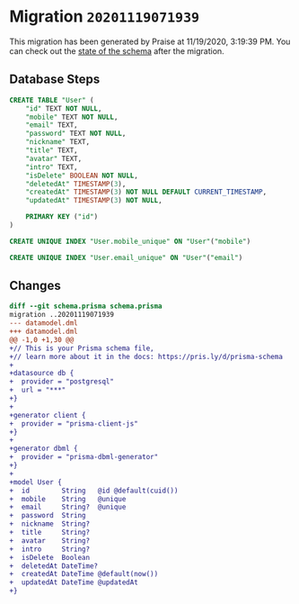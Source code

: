 # Migration `20201119071939`

This migration has been generated by Praise at 11/19/2020, 3:19:39 PM.
You can check out the [state of the schema](./schema.prisma) after the migration.

## Database Steps

```sql
CREATE TABLE "User" (
    "id" TEXT NOT NULL,
    "mobile" TEXT NOT NULL,
    "email" TEXT,
    "password" TEXT NOT NULL,
    "nickname" TEXT,
    "title" TEXT,
    "avatar" TEXT,
    "intro" TEXT,
    "isDelete" BOOLEAN NOT NULL,
    "deletedAt" TIMESTAMP(3),
    "createdAt" TIMESTAMP(3) NOT NULL DEFAULT CURRENT_TIMESTAMP,
    "updatedAt" TIMESTAMP(3) NOT NULL,

    PRIMARY KEY ("id")
)

CREATE UNIQUE INDEX "User.mobile_unique" ON "User"("mobile")

CREATE UNIQUE INDEX "User.email_unique" ON "User"("email")
```

## Changes

```diff
diff --git schema.prisma schema.prisma
migration ..20201119071939
--- datamodel.dml
+++ datamodel.dml
@@ -1,0 +1,30 @@
+// This is your Prisma schema file,
+// learn more about it in the docs: https://pris.ly/d/prisma-schema
+
+datasource db {
+  provider = "postgresql"
+  url = "***"
+}
+
+generator client {
+  provider = "prisma-client-js"
+}
+
+generator dbml {
+  provider = "prisma-dbml-generator"
+}
+
+model User {
+  id        String   @id @default(cuid())
+  mobile    String   @unique
+  email     String?  @unique
+  password  String
+  nickname  String?
+  title     String?
+  avatar    String?
+  intro     String?
+  isDelete  Boolean
+  deletedAt DateTime?
+  createdAt DateTime @default(now())
+  updatedAt DateTime @updatedAt
+}
```


